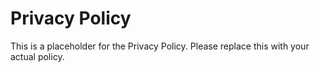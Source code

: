 # Privacy Policy

This is a placeholder for the Privacy Policy. Please replace this with your actual policy.
